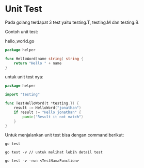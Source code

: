 # Unit Test

Pada golang terdapat 3 test yaitu testing.T, testing.M dan testing.B.

Contoh unit test:

hello_world.go
```go
package helper

func HelloWord(name string) string {
	return "Hello " + name
}
```

untuk unit test nya:
```go
package helper

import "testing"

func TestHelloWord(t *testing.T) {
	result := HelloWord("jonathan")
	if result != "Hello jonathan" {
		panic("Result it not match")
	}
}
```

Untuk menjalankan unit test bisa dengan command berikut:
```shell
go test

go test -v // untuk melihat lebih detail test

go test -v -run <TestNamaFunction>
```
